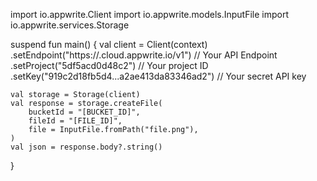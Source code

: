 import io.appwrite.Client
import io.appwrite.models.InputFile
import io.appwrite.services.Storage

suspend fun main() {
    val client = Client(context)
      .setEndpoint("https://<REGION>.cloud.appwrite.io/v1") // Your API Endpoint
      .setProject("5df5acd0d48c2") // Your project ID
      .setKey("919c2d18fb5d4...a2ae413da83346ad2") // Your secret API key

    val storage = Storage(client)
    val response = storage.createFile(
        bucketId = "[BUCKET_ID]",
        fileId = "[FILE_ID]",
        file = InputFile.fromPath("file.png"),
    )
    val json = response.body?.string()
}